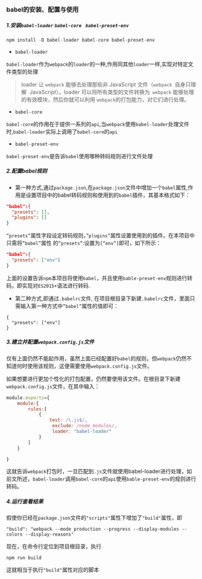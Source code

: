 ### babel的安装、配置与使用

##### 1.安装`babel-loader` `babel-core` ` babel-preset-env`

```javascript
npm install -D babel-loader babel-core babel-preset-env
```

-  `babel-loader`

`babel-loader`作为`webpack`的`loader`的一种,作用同其他`loader`一样,实现对特定文件类型的处理

> loader 让 `webpack` 能够去处理那些非 JavaScript 文件（`webpack `自身只理解  JavaScript）。loader 可以将所有类型的文件转换为` webpack` 能够处理的有效模块，然后你就可以利用 `webpack`的打包能力，对它们进行处理。 

- `babel-core`

`babel-core`的作用在于提供一系列的`api`,当`webpack`使用`babel-loader`处理文件时,`babel-loader`实际上调用了`babel-core`的`api`

- `babel-preset-env`

`babel-preset-env`是告诉`babel`使用哪种转码规则进行文件处理

##### 2.配置babel规则

- 第一种方式,通过`package.json`,在`package.json`文件中增加一个`babel`属性,作用是设置项目中的babel转码规则和使用到的`babel`插件，其基本格式如下： 

```json
"babel":{
  "presets": [],
  "plugins": []
}
```

`”presets”`属性字段设定转码规则，`”plugins”`属性设置使用到的插件。在本项目中只需将`”babel”`属性 的`”presets”`:设置为`[“env”]`即可，如下所示： 

```json
"babel":{
  "presets": ["env"]
}
```

上面的设置告诉`npm`本项目将使用`babel`，并且使用`bable-preset-env`规则进行转码，即实现对`ES2015+`语法进行转码.

- 第二种方式,即通过`.babelrc`文件, 在项目根目录下新建`.babelrc`文件，里面只需输入第一种方式中`”babel”`属性的值即可： 

```
{
  "presets": ["env"]
}
```

##### 3.建立并配置`webpack.config.js`文件

仅有上面仍然不能起作用，虽然上面已经配置好`babel`的规则，但`webpack`仍然不知道何时使用该规则，这便需要使用`webpack.config.js`文件。 

如果想要进行更加个性化的打包配置，仍然要使用该文件。在根目录下新建`webpack.config.js`文件，在其中输入： 

```js
module.exports={
    module:{
        rules:[
            {
                test: /\.js$/,
                 exclude: /node_modules/, 
                 loader: "babel-loader"
            }
        ]
    }

}
```

这就告诉`webpack`打包时，一旦匹配到`.js`文件就使用babel-loader进行处理，如前文所述，`babel-loader`调用`babel-core`的`api`使用`bable-preset-env`的规则进行转码。 

##### 4.运行查看结果

假使你已经在`package.json`文件的`"scripts"`属性下增加了`"build"`属性，即 

```
"build": "webpack --mode production --progress --display-modules --colors --display-reasons"
```

现在，在命令行定位到项目根目录，执行 

```
npm run build
```

这就相当于执行`"build"`属性对应的脚本